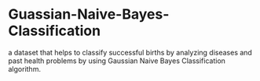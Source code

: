 # Guassian-Naive-Bayes-Classification
a dataset that helps to classify successful births by analyzing diseases and past health problems by using Gaussian Naive Bayes Classification algorithm. 
